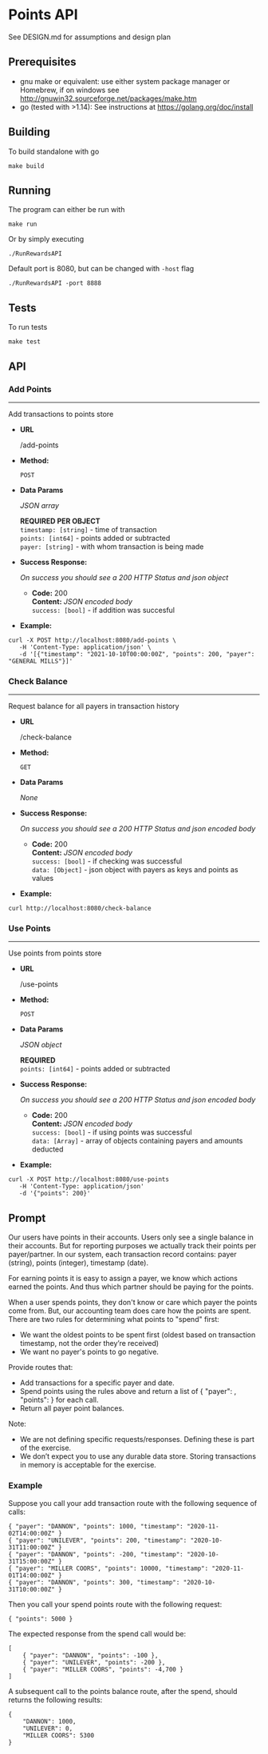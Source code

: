 # Points API
See DESIGN.md for assumptions and design plan

## Prerequisites
 - gnu make or equivalent: use either system package manager or Homebrew, if on windows see http://gnuwin32.sourceforge.net/packages/make.htm
 - go (tested with >1.14): See instructions at https://golang.org/doc/install

## Building
To build standalone with go
```
make build
```

## Running
The program can either be run with
```
make run
```

Or by simply executing
```
./RunRewardsAPI
```

Default port is 8080, but can be changed with `-host` flag
```
./RunRewardsAPI -port 8888
```

## Tests
To run tests
```
make test
```

## API
### **Add Points**
----
Add transactions to points store

* **URL**

  /add-points

* **Method:**
  
  `POST`
  
* **Data Params**

  _JSON array_ 

  **REQUIRED PER OBJECT** <br />
  `timestamp: [string]` - time of transaction <br />
  `points: [int64]` - points added or subtracted <br />
  `payer: [string]` - with whom transaction is being made

* **Success Response:**
  
  _On success you should see a 200 HTTP Status and json object_

  * **Code:** 200 <br />
    **Content:** _JSON encoded body_ <br />
    `success: [bool]` - if addition was succesful 

* **Example:**
```
curl -X POST http://localhost:8080/add-points \
   -H 'Content-Type: application/json' \
   -d '[{"timestamp": "2021-10-10T00:00:00Z", "points": 200, "payer": "GENERAL MILLS"}]'
```

### **Check Balance**
----
  Request balance for all payers in transaction history

* **URL**

  /check-balance

* **Method:**
  
  `GET`
  
* **Data Params**
  
  _None_

* **Success Response:**
  
  _On success you should see a 200 HTTP Status and json encoded body_

  * **Code:** 200 <br />
    **Content:** _JSON encoded body_ <br/>
    `success: [bool]` - if checking was successful <br/>
    `data: [Object]` - json object with payers as keys and points as values

* **Example:**
```
curl http://localhost:8080/check-balance
```

### **Use Points**
----
  Use points from points store

* **URL**

  /use-points

* **Method:**
  
  `POST`
  
* **Data Params**

  _JSON object_ 

  **REQUIRED** <br />
  `points: [int64]` - points added or subtracted <br />

* **Success Response:**
  
  _On success you should see a 200 HTTP Status and json encoded body_

  * **Code:** 200 <br />
    **Content:** _JSON encoded body_ <br />
    `success: [bool]` - if using points was successful <br />
    `data: [Array]` - array of objects containing payers and amounts deducted

* **Example:**
```
curl -X POST http://localhost:8080/use-points
   -H 'Content-Type: application/json'
   -d '{"points": 200}'

```


## Prompt
Our users have points in their accounts. Users only see a single balance in their accounts. But for reporting purposes we actually track their
points per payer/partner. In our system, each transaction record contains: payer (string), points (integer), timestamp (date).

For earning points it is easy to assign a payer, we know which actions earned the points. And thus which partner should be paying for the points.

When a user spends points, they don't know or care which payer the points come from. But, our accounting team does care how the points are
spent. There are two rules for determining what points to "spend" first:
 - We want the oldest points to be spent first (oldest based on transaction timestamp, not the order they’re received)
 - We want no payer's points to go negative.

Provide routes that:
- Add transactions for a specific payer and date.
- Spend points using the rules above and return a list of { "payer": <string>, "points": <integer> } for each call.
- Return all payer point balances.

Note:
- We are not defining specific requests/responses. Defining these is part of the exercise.
- We don’t expect you to use any durable data store. Storing transactions in memory is acceptable for the exercise.

### Example
Suppose you call your add transaction route with the following sequence of calls:
```
{ "payer": "DANNON", "points": 1000, "timestamp": "2020-11-02T14:00:00Z" }
{ "payer": "UNILEVER", "points": 200, "timestamp": "2020-10-31T11:00:00Z" }
{ "payer": "DANNON", "points": -200, "timestamp": "2020-10-31T15:00:00Z" }
{ "payer": "MILLER COORS", "points": 10000, "timestamp": "2020-11-01T14:00:00Z" }
{ "payer": "DANNON", "points": 300, "timestamp": "2020-10-31T10:00:00Z" }
```

Then you call your spend points route with the following request:
```
{ "points": 5000 }
```

The expected response from the spend call would be:
```
[
    { "payer": "DANNON", "points": -100 },
    { "payer": "UNILEVER", "points": -200 },
    { "payer": "MILLER COORS", "points": -4,700 }
]
```

A subsequent call to the points balance route, after the spend, should returns the following results:
```
{
    "DANNON": 1000,
    "UNILEVER": 0,
    "MILLER COORS": 5300
}
